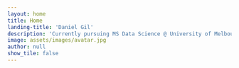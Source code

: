 ```yaml
---
layout: home
title: Home
landing-title: 'Daniel Gil'
description: 'Currently pursuing MS Data Science @ University of Melbourne'
image: assets/images/avatar.jpg
author: null
show_tile: false
---
```

